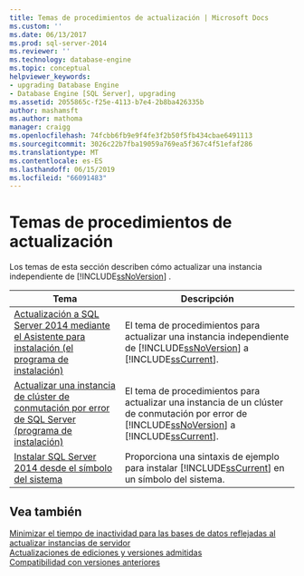 ```yaml
---
title: Temas de procedimientos de actualización | Microsoft Docs
ms.custom: ''
ms.date: 06/13/2017
ms.prod: sql-server-2014
ms.reviewer: ''
ms.technology: database-engine
ms.topic: conceptual
helpviewer_keywords:
- upgrading Database Engine
- Database Engine [SQL Server], upgrading
ms.assetid: 2055865c-f25e-4113-b7e4-2b8ba426335b
author: mashamsft
ms.author: mathoma
manager: craigg
ms.openlocfilehash: 74fcbb6fb9e9f4fe3f2b50f5fb434cbae6491113
ms.sourcegitcommit: 3026c22b7fba19059a769ea5f367c4f51efaf286
ms.translationtype: MT
ms.contentlocale: es-ES
ms.lasthandoff: 06/15/2019
ms.locfileid: "66091483"
---
```

# <a name="upgrade-how-to-topics"></a>Temas de procedimientos de actualización
  Los temas de esta sección describen cómo actualizar una instancia independiente de [!INCLUDE[ssNoVersion](../../includes/ssnoversion-md.md)] .  
  
|Tema|Descripción|  
|-----------|-----------------|  
|[Actualización a SQL Server 2014 mediante el Asistente para instalación &#40;el programa de instalación&#41;](../../database-engine/install-windows/upgrade-sql-server-using-the-installation-wizard-setup.md)|El tema de procedimientos para actualizar una instancia independiente de [!INCLUDE[ssNoVersion](../../includes/ssnoversion-md.md)] a [!INCLUDE[ssCurrent](../../includes/sscurrent-md.md)].|  
|[Actualizar una instancia de clúster de conmutación por error de SQL Server &#40;programa de instalación&#41;](../failover-clusters/windows/upgrade-a-sql-server-failover-cluster-instance-setup.md)|El tema de procedimientos para actualizar una instancia de un clúster de conmutación por error de [!INCLUDE[ssNoVersion](../../includes/ssnoversion-md.md)] a [!INCLUDE[ssCurrent](../../includes/sscurrent-md.md)].|  
|[Instalar SQL Server 2014 desde el símbolo del sistema](../../database-engine/install-windows/install-sql-server-from-the-command-prompt.md)|Proporciona una sintaxis de ejemplo para instalar [!INCLUDE[ssCurrent](../../includes/sscurrent-md.md)] en un símbolo del sistema.|  
  
## <a name="see-also"></a>Vea también  
 [Minimizar el tiempo de inactividad para las bases de datos reflejadas al actualizar instancias de servidor](../../database-engine/database-mirroring/upgrading-mirrored-instances.md)   
 [Actualizaciones de ediciones y versiones admitidas](../../database-engine/install-windows/supported-version-and-edition-upgrades.md)   
 [Compatibilidad con versiones anteriores](../../../2014/getting-started/backward-compatibility.md)  
  
  
